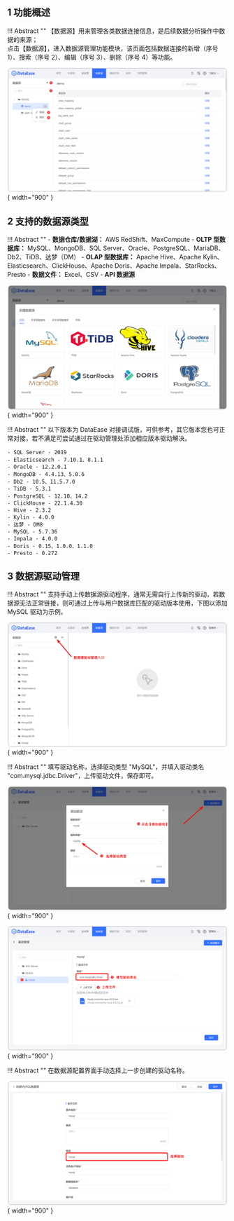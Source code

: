 ## 1 功能概述

!!! Abstract ""
    【数据源】用来管理各类数据连接信息，是后续数据分析操作中数据的来源；  
    点击【数据源】，进入数据源管理功能模块，该页面包括数据连接的新增（序号 1）、搜索（序号 2）、编辑（序号 3）、删除（序号 4）等功能。

![数据源](../img/datasource_configuration/数据源管理页面.png){ width="900" }

## 2 支持的数据源类型

!!! Abstract ""
    - **数据仓库/数据湖：** AWS RedShift、MaxCompute
    - **OLTP 型数据库：** MySQL、MongoDB、SQL Server、Oracle、PostgreSQL、MariaDB、Db2、TiDB、达梦（DM）
    - **OLAP 型数据库：** Apache Hive、Apache Kylin、Elasticsearch、ClickHouse、Apache Doris、Apache Impala、StarRocks、Presto
    - **数据文件：** Excel、CSV
    - **API 数据源**

![支持的数据源类型](../img/datasource_configuration/支持的数据源类型.png){ width="900" }

!!! Abstract ""
    以下版本为 DataEase 对接调试版，可供参考，其它版本您也可正常对接，若不满足可尝试通过在驱动管理处添加相应版本驱动解决。

    - SQL Server - 2019
    - Elasticsearch - 7.10.1、8.1.1
    - Oracle - 12.2.0.1
    - MongoDB - 4.4.13、5.0.6
    - Db2 - 10.5、11.5.7.0
    - TiDB - 5.3.1
    - PostgreSQL - 12.10、14.2
    - ClickHouse - 22.1.4.30
    - Hive - 2.3.2
    - Kylin - 4.0.0
    - 达梦 - DM8
    - MySQL - 5.7.36
    - Impala - 4.0.0
    - Doris - 0.15、1.0.0、1.1.0
    - Presto - 0.272

## 3 数据源驱动管理

!!! Abstract ""
    支持手动上传数据源驱动程序，通常无需自行上传新的驱动，若数据源无法正常链接，则可通过上传与用户数据库匹配的驱动版本使用，下图以添加 MySQL 驱动为示例。

![数据源驱动管理入口](../img/datasource_configuration/数据源驱动管理入口.png){ width="900" }

!!! Abstract ""
    填写驱动名称，选择驱动类型 "MySQL"，并填入驱动类名 "com.mysql.jdbc.Driver"，上传驱动文件，保存即可。

![数据源管理_添加驱动](../img/datasource_configuration/数据源管理_添加驱动.png){ width="900" }

![上传驱动](../img/datasource_configuration/上传驱动.png){ width="900" }

!!! Abstract ""
    在数据源配置界面手动选择上一步创建的驱动名称。

![选择上传的驱动](../img/datasource_configuration/选择上传的驱动.png){ width="900" }